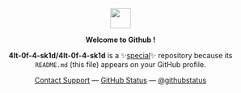 <p align="center">
	<img width="40" src="https://user-images.githubusercontent.com/106031990/169710527-67f4ada6-564b-4915-8d9a-8068234efbd2.gif">
<p align="center"><strong>Welcome to Github !</strong></p>
<p align="center"><strong>4lt-0f-4-sk1d/4lt-0f-4-sk1d</strong> is a ✨<u>special</u>✨ repository because its <code>README.md</code> (this file) appears on your GitHub profile.</p>

<p align="center">
  <p align="center">
	<a href="https://www.youtube.com/watch?v=dQw4w9WgXcQ">Contact Support</a> —
	<a href="https://www.youtube.com/watch?v=dQw4w9WgXcQ">GitHub Status</a> —
	<a href="https://www.youtube.com/watch?v=dQw4w9WgXcQ">@githubstatus</a>
</p>
<p></p>
<p></p>
</p>
